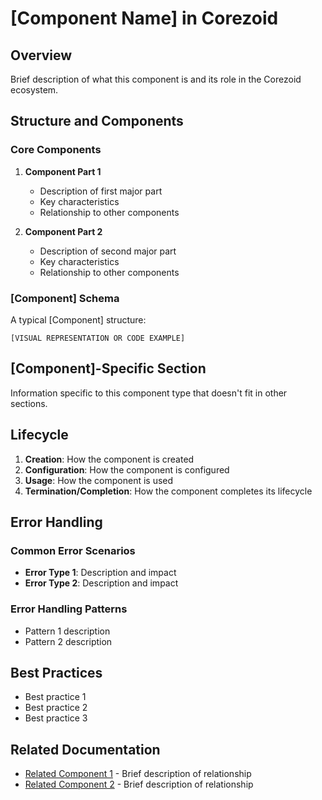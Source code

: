 # [Component Name] in Corezoid

## Overview

Brief description of what this component is and its role in the Corezoid ecosystem.

## Structure and Components

### Core Components

1. **Component Part 1**

   - Description of first major part
   - Key characteristics
   - Relationship to other components

2. **Component Part 2**
   - Description of second major part
   - Key characteristics
   - Relationship to other components

### [Component] Schema

A typical [Component] structure:

```
[VISUAL REPRESENTATION OR CODE EXAMPLE]
```

## [Component]-Specific Section

Information specific to this component type that doesn't fit in other sections.

## Lifecycle

1. **Creation**: How the component is created
2. **Configuration**: How the component is configured
3. **Usage**: How the component is used
4. **Termination/Completion**: How the component completes its lifecycle

## Error Handling

### Common Error Scenarios

- **Error Type 1**: Description and impact
- **Error Type 2**: Description and impact

### Error Handling Patterns

- Pattern 1 description
- Pattern 2 description

## Best Practices

- Best practice 1
- Best practice 2
- Best practice 3

## Related Documentation

- [Related Component 1](../path/to/related1.md) - Brief description of relationship
- [Related Component 2](../path/to/related2.md) - Brief description of relationship
